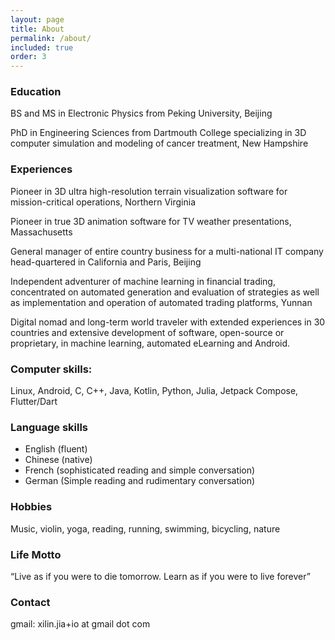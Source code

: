 ```yaml
---
layout: page
title: About
permalink: /about/
included: true
order: 3
---
```


### Education
BS and MS in Electronic Physics from Peking University, Beijing

PhD in Engineering Sciences from Dartmouth College specializing in 3D computer simulation and modeling of cancer treatment, New Hampshire

### Experiences
Pioneer in 3D ultra high-resolution terrain visualization software for mission-critical operations, Northern Virginia

Pioneer in true 3D animation software for TV weather presentations, Massachusetts

General manager of entire country business for a multi-national IT company head-quartered in California and Paris, Beijing

Independent adventurer of machine learning in financial trading, concentrated on automated generation and evaluation of strategies as well as implementation and operation of automated trading platforms, Yunnan

Digital nomad and long-term world traveler with extended experiences in 30 countries and extensive development of software, open-source or proprietary, in machine learning, automated eLearning and Android.

### Computer skills: 
Linux, Android, C, C++, Java, Kotlin, Python, Julia, Jetpack Compose, Flutter/Dart

### Language skills
* English (fluent)
* Chinese (native)  
* French (sophisticated reading and simple conversation)
* German (Simple reading and rudimentary conversation)

### Hobbies
Music, violin, yoga, reading, running, swimming, bicycling, nature

### Life Motto
“Live as if you were to die tomorrow.  Learn as if you were to live forever”

### Contact
gmail: xilin.jia+io at gmail dot com